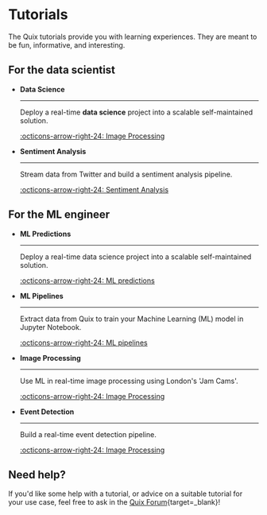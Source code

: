 # Tutorials
 
The Quix tutorials provide you with learning experiences. They are meant to be fun, informative, and interesting.

## For the data scientist

<div class="grid cards" markdown>

-   __Data Science__

    ---
    
    Deploy a real-time **data science** project into a scalable self-maintained solution.

    [:octicons-arrow-right-24: Image Processing](./data-science/index.md)


-   __Sentiment Analysis__

    ---
    
    Stream data from Twitter and build a sentiment analysis pipeline.

    [:octicons-arrow-right-24: Sentiment Analysis](./sentiment-analysis/index.md)
    
</div>

## For the ML engineer

<div class="grid cards" markdown>

-   __ML Predictions__

    ---
    
    Deploy a real-time data science project into a scalable self-maintained solution.

    [:octicons-arrow-right-24: ML predictions](./data-science/index.md)

-   __ML Pipelines__

    ---
    
    Extract data from Quix to train your Machine Learning (ML) model in Jupyter Notebook.
    
    [:octicons-arrow-right-24: ML pipelines](./train-and-deploy-ml/index.md)
    
-   __Image Processing__

    ---
    
    Use ML in real-time image processing using London's 'Jam Cams'.

    [:octicons-arrow-right-24: Image Processing](./image-processing/index.md)

-   __Event Detection__

    ---
    
    Build a real-time event detection pipeline.

    [:octicons-arrow-right-24: Image Processing](./eventDetection/index.md)

</div>

## Need help?

If you'd like some help with a tutorial, or advice on a suitable tutorial for your use case, feel free to ask in the [Quix Forum](https://forum.quix.io/){target=_blank}!
